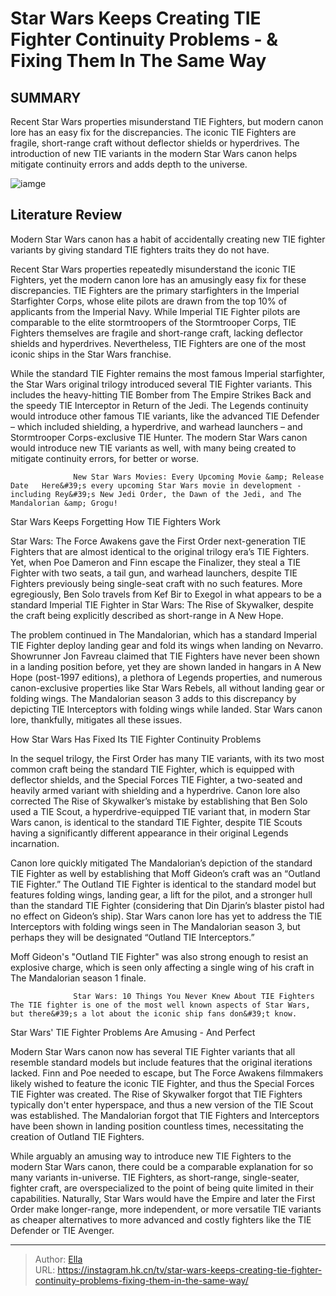 # Star Wars Keeps Creating TIE Fighter Continuity Problems - &amp; Fixing Them In The Same Way


## SUMMARY 



  Recent Star Wars properties misunderstand TIE Fighters, but modern canon lore has an easy fix for the discrepancies.   The iconic TIE Fighters are fragile, short-range craft without deflector shields or hyperdrives.   The introduction of new TIE variants in the modern Star Wars canon helps mitigate continuity errors and adds depth to the universe.  

![iamge](https://static1.srcdn.com/wordpress/wp-content/uploads/2024/01/img_ba994da41ec1-1.jpeg)

## Literature Review

Modern Star Wars canon has a habit of accidentally creating new TIE fighter variants by giving standard TIE fighters traits they do not have.




Recent Star Wars properties repeatedly misunderstand the iconic TIE Fighters, yet the modern canon lore has an amusingly easy fix for these discrepancies. TIE Fighters are the primary starfighters in the Imperial Starfighter Corps, whose elite pilots are drawn from the top 10% of applicants from the Imperial Navy. While Imperial TIE Fighter pilots are comparable to the elite stormtroopers of the Stormtrooper Corps, TIE Fighters themselves are fragile and short-range craft, lacking deflector shields and hyperdrives. Nevertheless, TIE Fighters are one of the most iconic ships in the Star Wars franchise.




While the standard TIE Fighter remains the most famous Imperial starfighter, the Star Wars original trilogy introduced several TIE Fighter variants. This includes the heavy-hitting TIE Bomber from The Empire Strikes Back and the speedy TIE Interceptor in Return of the Jedi. The Legends continuity would introduce other famous TIE variants, like the advanced TIE Defender – which included shielding, a hyperdrive, and warhead launchers – and Stormtrooper Corps-exclusive TIE Hunter. The modern Star Wars canon would introduce new TIE variants as well, with many being created to mitigate continuity errors, for better or worse.

                  New Star Wars Movies: Every Upcoming Movie &amp; Release Date   Here&#39;s every upcoming Star Wars movie in development - including Rey&#39;s New Jedi Order, the Dawn of the Jedi, and The Mandalorian &amp; Grogu!   


 Star Wars Keeps Forgetting How TIE Fighters Work 
         




Star Wars: The Force Awakens gave the First Order next-generation TIE Fighters that are almost identical to the original trilogy era’s TIE Fighters. Yet, when Poe Dameron and Finn escape the Finalizer, they steal a TIE Fighter with two seats, a tail gun, and warhead launchers, despite TIE Fighters previously being single-seat craft with no such features. More egregiously, Ben Solo travels from Kef Bir to Exegol in what appears to be a standard Imperial TIE Fighter in Star Wars: The Rise of Skywalker, despite the craft being explicitly described as short-range in A New Hope.

The problem continued in The Mandalorian, which has a standard Imperial TIE Fighter deploy landing gear and fold its wings when landing on Nevarro. Showrunner Jon Favreau claimed that TIE Fighters have never been shown in a landing position before, yet they are shown landed in hangars in A New Hope (post-1997 editions), a plethora of Legends properties, and numerous canon-exclusive properties like Star Wars Rebels, all without landing gear or folding wings. The Mandalorian season 3 adds to this discrepancy by depicting TIE Interceptors with folding wings while landed. Star Wars canon lore, thankfully, mitigates all these issues.






 How Star Wars Has Fixed Its TIE Fighter Continuity Problems 
          

In the sequel trilogy, the First Order has many TIE variants, with its two most common craft being the standard TIE Fighter, which is equipped with deflector shields, and the Special Forces TIE Fighter, a two-seated and heavily armed variant with shielding and a hyperdrive. Canon lore also corrected The Rise of Skywalker’s mistake by establishing that Ben Solo used a TIE Scout, a hyperdrive-equipped TIE variant that, in modern Star Wars canon, is identical to the standard TIE Fighter, despite TIE Scouts having a significantly different appearance in their original Legends incarnation.

Canon lore quickly mitigated The Mandalorian’s depiction of the standard TIE Fighter as well by establishing that Moff Gideon’s craft was an “Outland TIE Fighter.” The Outland TIE Fighter is identical to the standard model but features folding wings, landing gear, a lift for the pilot, and a stronger hull than the standard TIE Fighter (considering that Din Djarin’s blaster pistol had no effect on Gideon’s ship). Star Wars canon lore has yet to address the TIE Interceptors with folding wings seen in The Mandalorian season 3, but perhaps they will be designated “Outland TIE Interceptors.”






Moff Gideon&#39;s &#34;Outland TIE Fighter&#34; was also strong enough to resist an explosive charge, which is seen only affecting a single wing of his craft in The Mandalorian season 1 finale.




                  Star Wars: 10 Things You Never Knew About TIE Fighters   The TIE fighter is one of the most well known aspects of Star Wars, but there&#39;s a lot about the iconic ship fans don&#39;t know.   



 Star Wars&#39; TIE Fighter Problems Are Amusing - And Perfect 
          

Modern Star Wars canon now has several TIE Fighter variants that all resemble standard models but include features that the original iterations lacked. Finn and Poe needed to escape, but The Force Awakens filmmakers likely wished to feature the iconic TIE Fighter, and thus the Special Forces TIE Fighter was created. The Rise of Skywalker forgot that TIE Fighters typically don&#39;t enter hyperspace, and thus a new version of the TIE Scout was established. The Mandalorian forgot that TIE Fighters and Interceptors have been shown in landing position countless times, necessitating the creation of Outland TIE Fighters.




While arguably an amusing way to introduce new TIE Fighters to the modern Star Wars canon, there could be a comparable explanation for so many variants in-universe. TIE Fighters, as short-range, single-seater, fighter craft, are overspecialized to the point of being quite limited in their capabilities. Naturally, Star Wars would have the Empire and later the First Order make longer-range, more independent, or more versatile TIE variants as cheaper alternatives to more advanced and costly fighters like the TIE Defender or TIE Avenger.



---

> Author: [Ella](https://instagram.hk.cn/)  
> URL: https://instagram.hk.cn/tv/star-wars-keeps-creating-tie-fighter-continuity-problems-fixing-them-in-the-same-way/  


